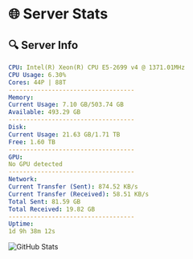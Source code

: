 # 🌐 Server Stats
## 🔍 Server Info
```yaml
CPU: Intel(R) Xeon(R) CPU E5-2699 v4 @ 1371.01MHz
CPU Usage: 6.30%
Cores: 44P | 88T
-----------------------------------
Memory:
Current Usage: 7.10 GB/503.74 GB
Available: 493.29 GB
-----------------------------------
Disk:
Current Usage: 21.63 GB/1.71 TB
Free: 1.60 TB
-----------------------------------
GPU:
No GPU detected
-----------------------------------
Network:
Current Transfer (Sent): 874.52 KB/s
Current Transfer (Received): 58.51 KB/s
Total Sent: 81.59 GB
Total Received: 19.82 GB
-----------------------------------
Uptime:
1d 9h 38m 12s
```
![GitHub Stats](https://img.shields.io/badge/Updated-2025-04-21_02:47:00-blue)